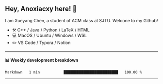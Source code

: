 <!--
**Anoxiacxy/Anoxiacxy** is a ✨ _special_ ✨ repository because its `README.md` (this file) appears on your GitHub profile.

Here are some ideas to get you started:

- 🔭 I’m currently working on ...
- 🌱 I’m currently learning ...
- 👯 I’m looking to collaborate on ...
- 🤔 I’m looking for help with ...
- 💬 Ask me about ...
- 📫 How to reach me: ...
- 😄 Pronouns: ...
- ⚡ Fun fact: ...
-->

## Hey, Anoxiacxy here! :wave:

I am Xueyang Chen, a student of ACM class at SJTU. Welcone to my Github!

-   :hammer_and_pick: C++ / Java / Python / LaTeX / HTML
-   :computer: MacOS / Ubuntu / Windows / WSL
-   :pencil2: VS Code / Typora / Notion



<!--
#### :sparkles: My followers
-->

<!--START_SECTION:top-followers-->
<!--END_SECTION:top-followers-->

---

#### :bar_chart: Weekly development breakdown

<!--START_SECTION:waka-->

```text
Markdown   1 min           █████████████████████████   100.00 %
```

<!--END_SECTION:waka-->

---
